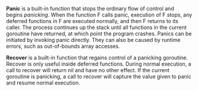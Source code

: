 **Panic** is a built-in function that stops the ordinary flow of control and begins _panicking_.
When the function F calls panic, execution of F stops, any deferred functions in F are executed normally, and then F returns to its caller.
The process continues up the stack until all functions in the current goroutine have returned, at which point the program crashes.
Panics can be initiated by invoking panic directly. They can also be caused by runtime errors, such as out-of-bounds array accesses.

**Recover** is a built-in function that regains control of a panicking goroutine. Recover is only useful inside deferred functions. During normal execution, a call to recover will return nil and have no other effect. If the current goroutine is panicking, a call to recover will capture the value given to panic and resume normal execution.